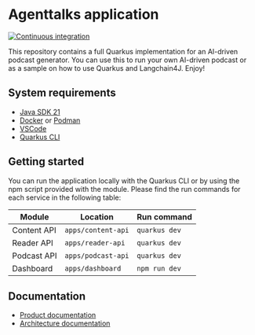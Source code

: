 # Agenttalks application

[![Continuous integration](https://github.com/wmeints/quarkus-newscast/actions/workflows/ci.yml/badge.svg)](https://github.com/wmeints/quarkus-newscast/actions/workflows/ci.yml)

This repository contains a full Quarkus implementation for an AI-driven podcast generator.
You can use this to run your own AI-driven podcast or as a sample on how to use Quarkus
and Langchain4J. Enjoy!

## System requirements

- [Java SDK 21](https://bell-sw.com/pages/downloads/#jdk-21-lts)
- [Docker](https://www.docker.com/products/docker-desktop/) or [Podman](https://podman.io/)
- [VSCode](https://code.visualstudio.com)
- [Quarkus CLI](https://quarkus.io/guides/cli-tooling)

## Getting started

You can run the application locally with the Quarkus CLI or by using the npm script provided
with the module. Please find the run commands for each service in the following table:

| Module      | Location           | Run command   |
| ----------- | ------------------ | ------------- |
| Content API | `apps/content-api` | `quarkus dev` |
| Reader API  | `apps/reader-api`  | `quarkus dev` |
| Podcast API | `apps/podcast-api` | `quarkus dev` |
| Dashboard   | `apps/dashboard`   | `npm run dev` |

## Documentation

- [Product documentation](docs/product/README.md)
- [Architecture documentation](docs/architecture/README.md)
